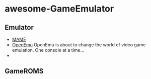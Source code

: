 # awesome-GameEmulator

## Emulator

* [MAME](https://www.mamedev.org/)
* [OpenEmu](https://openemu.org) OpenEmu is about to change the world of video game emulation. One console at a time...
*

## GameROMS
